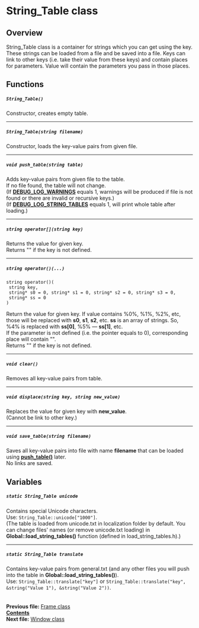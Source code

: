 ﻿# String_Table class

## Overview

String_Table class is a container for strings which you can get using the key. These strings can be loaded from a file and be saved into a file. Keys can link to other keys (i.e. take their value from these keys) and contain places for parameters. Value will contain the parameters you pass in those places.

## Functions  

##### `String_Table()`
Constructor, creates empty table.  

----
##### `String_Table(string filename)`
Constructor, loads the key-value pairs from given file.  

----
##### `void push_table(string table)`
Adds key-value pairs from given file to the table.  
If no file found, the table will not change.  
(If **[DEBUG_LOG_WARNINGS](22_settings_h.md#debug_log_warnings)** equals 1, warnings will be produced if file is not found or there are invalid or recursive keys.)  
(If **[DEBUG_LOG_STRING_TABLES](22_settings_h.md#debug_log_string_tables)** equals 1, will print whole table after loading.)  

----
##### `string operator[](string key)`
Returns the value for given key.  
Returns "" if the key is not defined.  

----
##### `string operator()(...)`
    string operator()(
     string key,
     string* s0 = 0, string* s1 = 0, string* s2 = 0, string* s3 = 0,
     string* ss = 0
    )
Return the value for given key. If value contains %0%, %1%, %2%, etc, those will be replaced with **s0**, **s1**, **s2**, etc. **ss** is an array of strings. So, %4% is replaced with **ss[0]**, %5% — **ss[1]**, etc.  
If the parameter is not defined (i.e. the pointer equals to 0), corresponding place will contain "".  
Returns "" if the key is not defined.  

----
##### `void clear()`
Removes all key-value pairs from table.  

----
##### `void displace(string key, string new_value)`
Replaces the value for given key with **new_value**.  
(Cannot be link to other key.)  

----
##### `void save_table(string filename)`
Saves all key-value pairs into file with name **filename** that can be loaded using **[push_table()](13_String_Table.md#void-push_tablestring-table)** later.  
No links are saved.

## Variables  

##### `static String_Table unicode`
Contains special Unicode characters.  
Use: `String_Table::unicode["1000"]`.  
(The table is loaded from unicode.txt in localization folder by default. You can change files' names (or remove unicode.txt loading) in **Global::load_string_tables()** function (defined in load_string_tables.h).)  

----
##### `static String_Table translate`
Contains key-value pairs from general.txt (and any other files you will push into the table in **Global::load_string_tables()**).  
Use: `String_Table::translate["key"]` or `String_Table::translate("key", &string("Value 1"), &string("Value 2"))`.  
   
   
**Previous file:** [Frame class](12_Frame.md)  
**[Contents](00_Contents.md)**  
**Next file:** [Window class](14_Window.md)